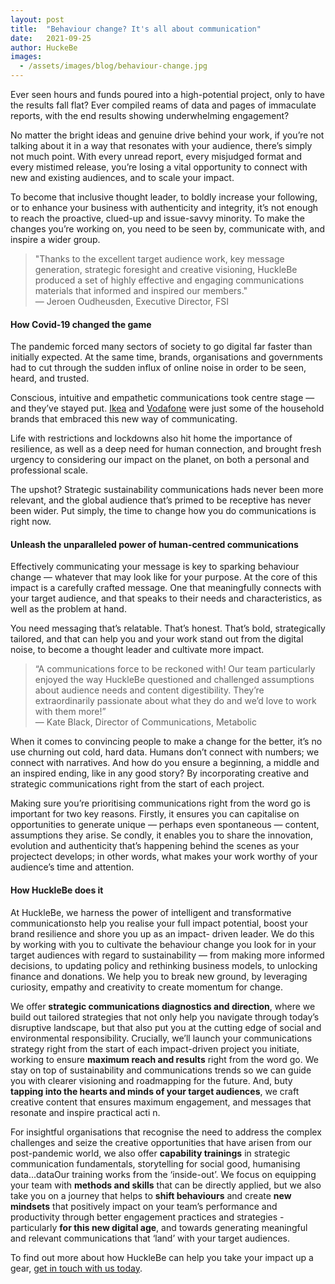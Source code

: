 ```yaml
---
layout: post
title:  "Behaviour change? It's all about communication"
date:   2021-09-25
author: HuckeBe
images:
  - /assets/images/blog/behaviour-change.jpg
---
```

Ever seen hours and funds poured into a high-potential project, only to have the results fall flat? Ever compiled reams of data and pages of immaculate reports, with the end results showing underwhelming engagement?

No matter the bright ideas and genuine drive behind your work, if you’re not talking about it in a way that resonates with your audience, there’s simply not much point. With every unread report, every misjudged format and every mistimed release, you’re losing a vital opportunity to connect with new and existing audiences, and to scale your impact.

To become that inclusive thought leader, to boldly increase your following, or to enhance your business with authenticity and integrity, it’s not enough to reach the proactive, clued-up and issue-savvy minority. To make the changes you’re working on, you need to be seen by, communicate with, and inspire a wider group.

> "Thanks to the excellent target audience work, key message generation, strategic foresight and creative visioning, HuckleBe produced a set of highly effective and engaging communications materials that informed and inspired our members."<br> &mdash; Jeroen Oudheusden, Executive Director, FSI

#### How Covid-19 changed the game

The pandemic forced many sectors of society to go digital far faster than initially expected. At the same time, brands, organisations and governments had to cut through the sudden influx of online noise in order to be seen, heard, and trusted.

Conscious, intuitive and empathetic communications took centre stage — and they’ve stayed put. [Ikea](https://youtu.be/zg0Hei0cjl0) and [Vodafone](https://youtu.be/GOTtiov9KV8) were just some of the household brands that embraced this new way of communicating.

Life with restrictions and lockdowns also hit home the importance of resilience, as well as a deep need for human connection,  and brought fresh urgency to considering our impact on the planet, on both a personal and professional scale.

The upshot? Strategic sustainability communications hads  never been more relevant, and the global audience that’s primed to be receptive has never been wider. Put simply, the time to change how you do communications is right now.

#### Unleash the unparalleled power of human-centred communications

Effectively communicating your message is key to sparking behaviour change — whatever that may look like for your purpose. At the core of this impact is a carefully crafted message. One that meaningfully connects with your target audience, and that speaks to their needs and characteristics, as well as the problem at hand.

You need messaging that’s relatable. That’s honest. That’s bold, strategically tailored, and that can help you and your work stand out from the digital noise, to become a thought leader and cultivate more impact.

> “A communications force to be reckoned with! Our team particularly enjoyed the way HuckleBe questioned and challenged assumptions about audience needs and content digestibility. They’re extraordinarily passionate about what they do and we’d love to work with them more!” <br> &mdash; Kate Black, Director of Communications, Metabolic

When it comes to convincing people to make a change for the better, it’s no use churning out cold, hard data. Humans don’t connect with numbers; we connect with narratives. And how do you ensure a beginning, a middle and an inspired ending, like in any good story? By incorporating creative and strategic communications right from the start of each project.

Making sure you’re prioritising communications right from   the  word go is important for two key reasons. Firstly, it  ensures  you  can capitalise on opportunities to generate unique —  perhaps even spontaneous —  content, assumptions they arise. Se condly, it enables you to  share the innovation, evolution and authenticity that’s happening   behind the scenes   as  your projectect develops; in other
words, what makes your  work  worthy of your audience’s time and attention.

#### How HuckleBe does it

At HuckleBe, we harness the power of intelligent and transformative communicationsto help you realise your full impact potential, boost your brand resilience and shore you up as an impact- driven leader. We do this by working with you to cultivate the behaviour change you look for in your target audiences with regard to sustainability — from   making more informed decisions, to updating policy and rethinking business models, to unlocking finance and donations. We help you to break new ground, by leveraging curiosity, empathy and creativity to create momentum for change.

We offer  **strategic communications diagnostics and direction**, where we build out tailored strategies that not only help you navigate through today’s disruptive landscape, but that also put you at the cutting edge of social and environmental responsibility. Crucially, we’ll launch your communications strategy right from the start of each impact-driven project you initiate, working to ensure   **maximum reach and results** right from the word go. We stay on top of sustainability and communications trends so we can guide you   with clearer visioning and roadmapping for the future. And, buty  **tapping   into   the   hearts   and   minds   of   your   target   audiences**, we craft creative content that ensures maximum engagement, and messages that resonate and inspire practical acti n.

For insightful organisations that recognise the need to address the complex challenges and seize the creative opportunities that have arisen from our post-pandemic world, we also offer **capability trainings** in strategic communication fundamentals, storytelling for social good, humanising data...dataOur training works from the ‘inside-out’. We focus on equipping your team with **methods and skills** that can be directly applied, but we also take you on a journey that helps to **shift behaviours** and create **new mindsets** that positively impact on your team’s performance and productivity through better engagement practices and strategies - particularly **for this new digital age**, and towards generating meaningful and relevant communications that ‘land’ with your target audiences.

To find out more about how HuckleBe can help you take your impact up a gear,  [get in touch with us today](/#contact).
